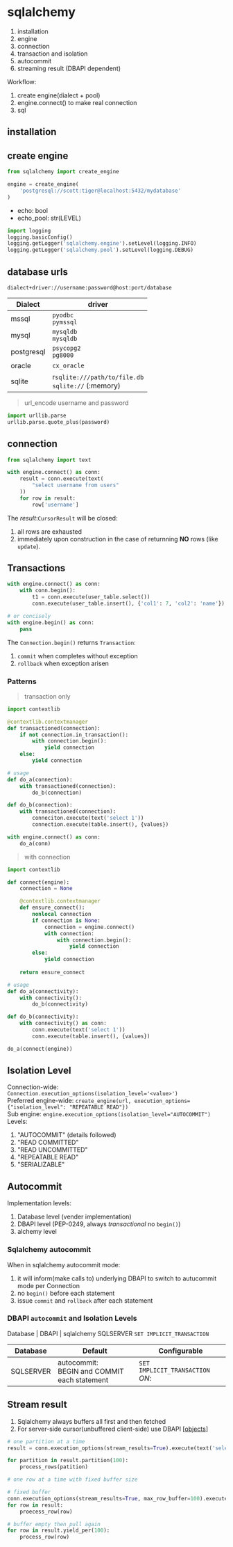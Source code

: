 # sqlalchemy
1. installation
1. engine
1. connection
1. transaction and isolation
1. autocommit
1. streaming result (DBAPI dependent)

Workflow:
1. create engine(dialect + pool)
1. engine.connect() to make real connection
1. sql

## installation


## create engine
```python
from sqlalchemy import create_engine

engine = create_engine(
    'postgresql://scott:tiger@localhost:5432/mydatabase'
)
```
* echo: bool
* echo_pool: str(LEVEL)
```python
import logging
logging.basicConfig()
logging.getLogger('sqlalchemy.engine').setLevel(logging.INFO)
logging.getLogger('sqlalchemy.pool').setLevel(logging.DEBUG)
```

## database urls
`dialect+driver://username:password@host:port/database`

Dialect | driver
---|---  
mssql | `pyodbc` <br> `pymssql`
mysql | `mysqldb` <br> `mysqldb`
postgresql | `psycopg2` <br> `pg8000`
oracle | `cx_oracle`
sqlite | r`sqlite:///path/to/file.db` <br> `sqlite://` (:memory)


>url_encode username and password  
```python
import urllib.parse
urllib.parse.quote_plus(password)
```

## connection
```python
from sqlalchemy import text

with engine.connect() as conn:
    result = conn.execute(text(
        "select username from users"
    ))
    for row in result:
        row['username']
```
The _result_:`CursorResult` will be closed:
1. all rows are exhausted
1. immediately upon construction in the case of returnning **NO** rows (like `update`).

## Transactions
```python
with engine.connect() as conn:
    with conn.begin():
        t1 = conn.execute(user_table.select())
        conn.execute(user_table.insert(), {'col1': 7, 'col2': 'name'})

# or concisely
with engine.begin() as conn:
    pass
```
The `Connection.begin()` returns `Transaction`:
1. `commit` when completes without exception
1. `rollback` when exception arisen

### Patterns
> transaction only  
```python
import contextlib

@contextlib.contextmanager
def transactioned(connection):
    if not connection.in_transaction():
        with connection.begin():
            yield connection
    else:
        yield connection

# usage
def do_a(connection):
    with transactioned(connection):
        do_b(connection)

def do_b(connection):
    with transactioned(connection):
        conneciton.execute(text('select 1'))
        connection.execute(table.insert(), {values})

with engine.connect() as conn:
    do_a(conn)
```

> with connection  
```python
import contextlib

def connect(engine):
    connection = None

    @contextlib.contextmanager
    def ensure_connect():
        nonlocal connection
        if connection is None:
            connection = engine.connect()
            with connection:
                with connection.begin():
                    yield connection
        else:
            yield connection
    
    return ensure_connect

# usage
def do_a(connectivity):
    with connectivity():
        do_b(connectivity)

def do_b(connectivity):
    with connectivity() as conn:
        conn.execute(text('select 1'))
        conn.execute(table.insert(), {values})

do_a(connect(engine))
```

## Isolation Level
Connection-wide:
`Connection.execution_options(isolation_level='<value>')`  
Preferred engine-wide: `create_engine(url, execution_options={"isolation_level": "REPEATABLE READ"})`  
Sub engine: `engine.execution_options(isolation_level="AUTOCOMMIT")`  
Levels:
1. "AUTOCOMMIT" (details followed)
1. "READ COMMITTED"
1. "READ UNCOMMITTED"
1. "REPEATABLE READ"
1. "SERIALIZABLE"

## Autocommit 
Implementation levels:
1. Database level (vender implementation)
1. DBAPI level (PEP-0249, always _transactional_ no `begin()`)
1. alchemy level

### Sqlalchemy autocommit
When in sqlalchemy autocommit mode:
1. it will inform(make calls to) underlying DBAPI to switch to autucommit mode per Connection
1. no `begin()` before each statement
1. issue `commit` and `rollback` after each statement


### DBAPI `autocommit` and Isolation Levels

Database | DBAPI | sqlalchemy
SQLSERVER `SET IMPLICIT_TRANSACTION`

Database | Default | Configurable
---|---|---
SQLSERVER | autocommit: <br> BEGIN and COMMIT each statement | `SET IMPLICIT_TRANSACTION` _ON_: 

## Stream result
1. Sqlalchemy always buffers all first and then fetched
1. For server-side cursor(unbuffered client-side) use DBAPI [[objects][server-side-cursor]]
```python
# one partition at a time
result = conn.execution_options(stream_results=True).execute(text('select * from table'))

for partition in result.partition(100):
    process_rows(patition)

# one row at a time with fixed buffer size

# fixed buffer
conn.execution_options(stream_results=True, max_row_buffer=100).execute(text('select * from table'))
for row in result:
    proecess_row(row)

# buffer empty then pull again
for row in result.yield_per(100):
    process_row(row)
```


[server-side-cursor]: https://docs.sqlalchemy.org/en/14/core/connections.html#dbapi-connections
